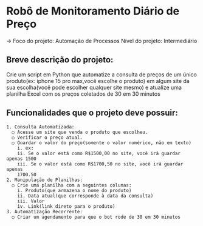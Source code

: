# Robô de Monitoramento Diário de Preço

 -> Foco do projeto: Automação de Processos
    Nível do projeto: Intermediário


## Breve descrição do projeto:
  Crie um script em Python que automatize a consulta de preços de um único produto(ex: iphone
  15 pro max,você escolhe o produto) em algum site da sua escolha(você pode escolher
  qualquer site mesmo) e atualize uma planilha Excel com os preços coletados de 30 em 30
  minutos
## Funcionalidades que o projeto deve possuir:
    1. Consulta Automatizada:
      ○ Acesse um site que venda o produto que escolheu.
      ○ Verificar o preço atual.
      ○ Guardar o valor do preço(somente o valor numérico, não em texto)
        i. ex:
        ii. Se o valor está como R$1500,00 no site, você irá guardar apenas 1500
        iii. Se o valor está como R$1700,50 no site, você irá guardar apenas
        1700.50
    2. Manipulação de Planilhas:
      ○ Crie uma planilha com a seguintes colunas:
        i. Produto(que armazena o nome do produto)
        ii. Data atual(que corresponde à data da consulta)
        iii. Valor
        iv. Link(link direto para o produto)
    3. Automatização Recorrente:
      ○ Criar um agendamento para que o bot rode de 30 em 30 minutos
